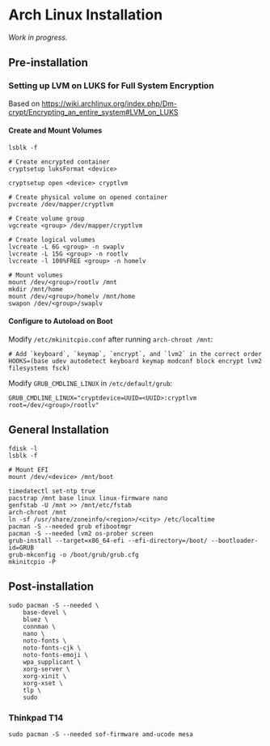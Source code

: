 # Arch Linux Installation

_Work in progress._


## Pre-installation

### Setting up LVM on LUKS for Full System Encryption

Based on https://wiki.archlinux.org/index.php/Dm-crypt/Encrypting_an_entire_system#LVM_on_LUKS

#### Create and Mount Volumes

```
lsblk -f

# Create encrypted container
cryptsetup luksFormat <device>

cryptsetup open <device> cryptlvm

# Create physical volume on opened container
pvcreate /dev/mapper/cryptlvm

# Create volume group
vgcreate <group> /dev/mapper/cryptlvm

# Create logical volumes
lvcreate -L 6G <group> -n swaplv
lvcreate -L 15G <group> -n rootlv
lvcreate -l 100%FREE <group> -n homelv

# Mount volumes
mount /dev/<group>/rootlv /mnt
mkdir /mnt/home
mount /dev/<group>/homelv /mnt/home
swapon /dev/<group>/swaplv
```

#### Configure to Autoload on Boot

Modify `/etc/mkinitcpio.conf` after running `arch-chroot /mnt`:

```
# Add `keyboard`, `keymap`, `encrypt`, and `lvm2` in the correct order
HOOKS=(base udev autodetect keyboard keymap modconf block encrypt lvm2 filesystems fsck)
```

Modify `GRUB_CMDLINE_LINUX` in `/etc/default/grub`:

```
GRUB_CMDLINE_LINUX="cryptdevice=UUID=<UUID>:cryptlvm root=/dev/<group>/rootlv"
```


## General Installation

```
fdisk -l
lsblk -f

# Mount EFI
mount /dev/<device> /mnt/boot

timedatectl set-ntp true
pacstrap /mnt base linux linux-firmware nano
genfstab -U /mnt >> /mnt/etc/fstab
arch-chroot /mnt
ln -sf /usr/share/zoneinfo/<region>/<city> /etc/localtime
pacman -S --needed grub efibootmgr
pacman -S --needed lvm2 os-prober screen
grub-install --target=x86_64-efi --efi-directory=/boot/ --bootloader-id=GRUB
grub-mkconfig -o /boot/grub/grub.cfg
mkinitcpio -P
```


## Post-installation

```
sudo pacman -S --needed \
    base-devel \
    bluez \
    connman \
    nano \
    noto-fonts \
    noto-fonts-cjk \
    noto-fonts-emoji \
    wpa_supplicant \
    xorg-server \
    xorg-xinit \
    xorg-xset \
    tlp \
    sudo
```

### Thinkpad T14

```
sudo pacman -S --needed sof-firmware amd-ucode mesa
```
